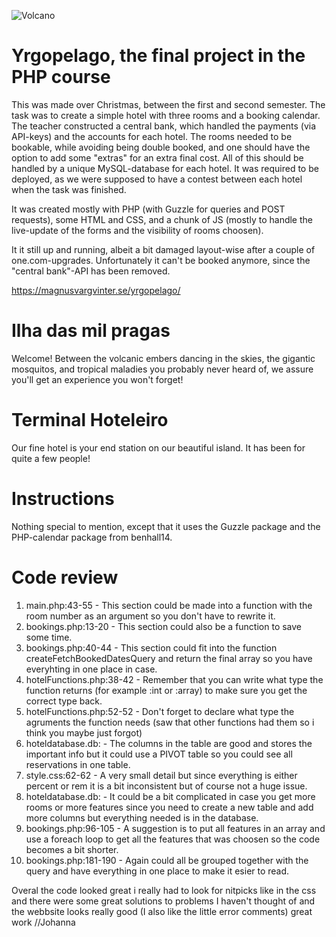 ![Volcano](https://media.giphy.com/media/r5gHt2TCIiHK0/giphy.gif)

# Yrgopelago, the final project in the PHP course
This was made over Christmas, between the first and second semester. The task was to create a simple hotel with three rooms and a booking calendar. The teacher constructed a central bank, which handled the payments (via API-keys) and the accounts for each hotel. The rooms needed to be bookable, while avoiding being double booked, and one should have the option to add some "extras" for an extra final cost. All of this should be handled by a unique MySQL-database for each hotel. It was required to be deployed, as we were supposed to have a contest between each hotel when the task was finished.

It was created mostly with PHP (with Guzzle for queries and POST requests), some HTML and CSS, and a chunk of JS (mostly to handle the live-update of the forms and the visibility of rooms choosen).

It it still up and running, albeit a bit damaged layout-wise after a couple of one.com-upgrades. Unfortunately it can't be booked anymore, since the "central bank"-API has been removed.

https://magnusvargvinter.se/yrgopelago/

# Ilha das mil pragas

Welcome! Between the volcanic embers dancing in the skies, the gigantic mosquitos, and tropical maladies you probably never heard of, we assure you'll get an experience you won't forget!

# Terminal Hoteleiro

Our fine hotel is your end station on our beautiful island. It has been for quite a few people!

# Instructions

Nothing special to mention, except that it uses the Guzzle package and the PHP-calendar package from benhall14.

# Code review

1. main.php:43-55 - This section could be made into a function with the room number as an argument so you don't have to rewrite it.
2. bookings.php:13-20 - This section could also be a function to save some time.
3. bookings.php:40-44 - This section could fit into the function createFetchBookedDatesQuery and return the final array so you have everyhting in one place in case.
4. hotelFunctions.php:38-42 - Remember that you can write what type the function returns (for example :int or :array) to make sure you get the correct type back.
5. hotelFunctions.php:52-52 - Don't forget to declare what type the agruments the function needs (saw that other functions had them so i think you maybe just forgot)
6. hoteldatabase.db: - The columns in the table are good and stores the important info but it could use a PIVOT table so you could see all reservations in one table.
7. style.css:62-62 - A very small detail but since everything is either percent or rem it is a bit inconsistent but of course not a huge issue.
8. hoteldatabase.db: - It could be a bit complicated in case you get more rooms or more features since you need to create a new table and add more columns but everything needed is in the database.
9. bookings.php:96-105 - A suggestion is to put all features in an array and use a foreach loop to get all the features that was choosen so the code becomes a bit shorter.
10. bookings.php:181-190 - Again could all be grouped together with the query and have everything in one place to make it esier to read.

Overal the code looked great i really had to look for nitpicks like in the css and there were some great solutions to problems I haven't thought of and the webbsite looks really good (I also like the little error comments) great work //Johanna
